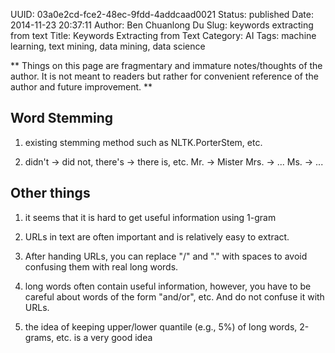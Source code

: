 UUID: 03a0e2cd-fce2-48ec-9fdd-4addcaad0021
Status: published
Date: 2014-11-23 20:37:11
Author: Ben Chuanlong Du
Slug: keywords extracting from text
Title: Keywords Extracting from Text
Category: AI
Tags: machine learning, text mining, data mining, data science

**
Things on this page are
fragmentary and immature notes/thoughts of the author.
It is not meant to readers
but rather for convenient reference of the author and future improvement.
**

## Word Stemming

1. existing stemming method such as NLTK.PorterStem, etc.

2. didn't -> did not, there's -> there is, etc.
Mr. -> Mister
Mrs. -> ...
Ms. -> ...

## Other things

1. it seems that it is hard to get useful information using 1-gram

2. URLs in text are often important and is relatively easy to extract. 

3. After handing URLs, you can replace "/" and "." with spaces to avoid confusing them with real long words.


2. long words often contain useful information, 
however, you have to be careful about  words of the form "and/or", etc.
And do not confuse it with URLs.


3. the idea of keeping upper/lower quantile (e.g., 5%) of long words, 2-grams, etc. is a very good idea
